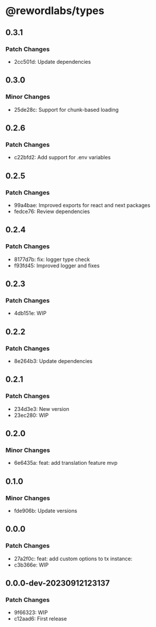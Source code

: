 # @rewordlabs/types

## 0.3.1

### Patch Changes

- 2cc501d: Update dependencies

## 0.3.0

### Minor Changes

- 25de28c: Support for chunk-based loading

## 0.2.6

### Patch Changes

- c22bfd2: Add support for .env variables

## 0.2.5

### Patch Changes

- 99a4bae: Improved exports for react and next packages
- fedce76: Review dependencies

## 0.2.4

### Patch Changes

- 8177d7b: fix: logger type check
- f93fd45: Improved logger and fixes

## 0.2.3

### Patch Changes

- 4db151e: WIP

## 0.2.2

### Patch Changes

- 8e264b3: Update dependencies

## 0.2.1

### Patch Changes

- 234d3e3: New version
- 23ec280: WIP

## 0.2.0

### Minor Changes

- 6e6435a: feat: add translation feature mvp

## 0.1.0

### Minor Changes

- fde906b: Update versions

## 0.0.0

### Patch Changes

- 27a2f0c: feat: add custom options to tx instance:
- c3b366e: WIP

## 0.0.0-dev-20230912123137

### Patch Changes

- 9f66323: WIP
- c12aad6: First release
